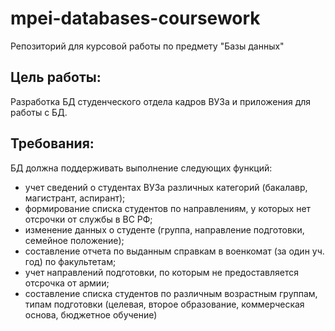 # mpei-databases-coursework

Репозиторий для курсовой работы по предмету "Базы данных"

## Цель работы:
Разработка БД студенческого отдела кадров ВУЗа и приложения для работы с БД.

## Требования:
БД должна поддерживать выполнение следующих функций: 
- учет сведений о студентах  ВУЗа различных категорий (бакалавр, магистрант, аспирант);
- формирование списка студентов по направлениям, у которых нет отсрочки от службы в ВС РФ;
- изменение данных о студенте (группа, направление подготовки, семейное положение);
- составление отчета по выданным справкам в военкомат (за один уч. год) по факультетам;
- учет направлений подготовки, по которым не предоставляется отсрочка от армии;
- составление списка студентов по различным возрастным группам, типам подготовки (целевая, второе образование, коммерческая основа, бюджетное обучение)

